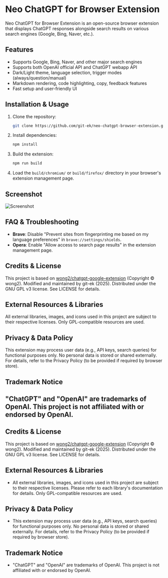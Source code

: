 
# Neo ChatGPT for Browser Extension

Neo ChatGPT for Browser Extension is an open-source browser extension that displays ChatGPT responses alongside search results on various search engines (Google, Bing, Naver, etc.).

## Features

- Supports Google, Bing, Naver, and other major search engines
- Supports both OpenAI official API and ChatGPT webapp API
- Dark/Light theme, language selection, trigger modes (always/question/manual)
- Markdown rendering, code highlighting, copy, feedback features
- Fast setup and user-friendly UI

## Installation & Usage

1. Clone the repository:
	```bash
	git clone https://github.com/git-ek/neo-chatgpt-browser-extension.git
	```
2. Install dependencies:
	```bash
	npm install
	```
3. Build the extension:
	```bash
	npm run build
	```
4. Load the `build/chromium/` or `build/firefox/` directory in your browser's extension management page.

## Screenshot

![Screenshot](screenshots/extension.png?raw=true)

## FAQ & Troubleshooting

- **Brave**: Disable "Prevent sites from fingerprinting me based on my language preferences" in `brave://settings/shields`.
- **Opera**: Enable "Allow access to search page results" in the extension management page.

## Credits & License

This project is based on [wong2/chatgpt-google-extension](https://github.com/wong2/chatgpt-google-extension) (Copyright © wong2).
Modified and maintained by git-ek (2025).
Distributed under the GNU GPL v3 license. See LICENSE for details.

## External Resources & Libraries

All external libraries, images, and icons used in this project are subject to their respective licenses. Only GPL-compatible resources are used.

## Privacy & Data Policy

This extension may process user data (e.g., API keys, search queries) for functional purposes only. No personal data is stored or shared externally. For details, refer to the Privacy Policy (to be provided if required by browser store).

## Trademark Notice

"ChatGPT" and "OpenAI" are trademarks of OpenAI. This project is not affiliated with or endorsed by OpenAI.
---
## Credits & License

This project is based on [wong2/chatgpt-google-extension](https://github.com/wong2/chatgpt-google-extension) (Copyright © wong2).
Modified and maintained by git-ek (2025).
Distributed under the GNU GPL v3 license. See LICENSE for details.

## External Resources & Libraries

- All external libraries, images, and icons used in this project are subject to their respective licenses. Please refer to each library's documentation for details. Only GPL-compatible resources are used.

## Privacy & Data Policy

- This extension may process user data (e.g., API keys, search queries) for functional purposes only. No personal data is stored or shared externally. For details, refer to the Privacy Policy (to be provided if required by browser store).

## Trademark Notice

- "ChatGPT" and "OpenAI" are trademarks of OpenAI. This project is not affiliated with or endorsed by OpenAI.

